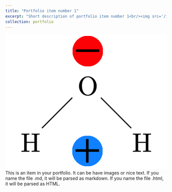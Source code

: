 ```yaml
---
title: "Portfolio item number 1"
excerpt: "Short description of portfolio item number 1<br/><img src='/images/500x300.png'>"
collection: portfolio
---
```

![image info](./Water.png)
This is an item in your portfolio. It can be have images or nice text. If you name the file .md, it will be parsed as markdown. If you name the file .html, it will be parsed as HTML. 
